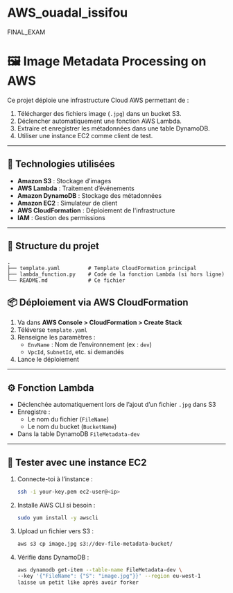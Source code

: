 # AWS_ouadal_issifou
FINAL_EXAM

# 🖼️ Image Metadata Processing on AWS

Ce projet déploie une infrastructure Cloud AWS permettant de :
1. Télécharger des fichiers image (`.jpg`) dans un bucket S3.
2. Déclencher automatiquement une fonction AWS Lambda.
3. Extraire et enregistrer les métadonnées dans une table DynamoDB.
4. Utiliser une instance EC2 comme client de test.

---

## 🚀 Technologies utilisées

- **Amazon S3** : Stockage d’images
- **AWS Lambda** : Traitement d’événements
- **Amazon DynamoDB** : Stockage des métadonnées
- **Amazon EC2** : Simulateur de client
- **AWS CloudFormation** : Déploiement de l'infrastructure
- **IAM** : Gestion des permissions

---

## 📁 Structure du projet

```
.
├── template.yaml         # Template CloudFormation principal
├── lambda_function.py    # Code de la fonction Lambda (si hors ligne)
└── README.md             # Ce fichier
```



## 📦 Déploiement via AWS CloudFormation

1. Va dans **AWS Console > CloudFormation > Create Stack**
2. Téléverse `template.yaml`
3. Renseigne les paramètres :
   - `EnvName` : Nom de l’environnement (ex : `dev`)
   - `VpcId`, `SubnetId`, etc. si demandés
4. Lance le déploiement

---

## ⚙️ Fonction Lambda

- Déclenchée automatiquement lors de l’ajout d’un fichier `.jpg` dans S3
- Enregistre :
  - Le nom du fichier (`FileName`)
  - Le nom du bucket (`BucketName`)
- Dans la table DynamoDB `FileMetadata-dev`

---

## 🧪 Tester avec une instance EC2

1. Connecte-toi à l’instance :
   ```bash
   ssh -i your-key.pem ec2-user@<ip>
   ```
2. Installe AWS CLI si besoin :
   ```bash
   sudo yum install -y awscli
   ```
3. Upload un fichier vers S3 :
   ```bash
   aws s3 cp image.jpg s3://dev-file-metadata-bucket/
   ```
4. Vérifie dans DynamoDB :
   ```bash
   aws dynamodb get-item --table-name FileMetadata-dev \
   --key '{"FileName": {"S": "image.jpg"}}' --region eu-west-1
   laisse un petit like après avoir forker
   ```

